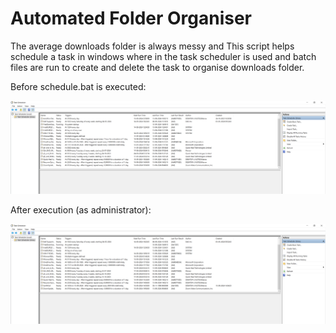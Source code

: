 # Automated Folder Organiser
The average downloads folder is always messy and This script helps schedule a task in windows where in the task scheduler is used and batch files are run to create and delete the task to organise downloads folder.

Before schedule.bat is executed:

![Task Scheduler Before](TS_before.png)

After execution (as administrator):

![Task Scheduler After](TS_after.png)

